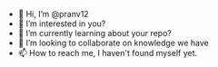 - 👋 Hi, I’m @pranv12
- 👀 I’m interested in you?
- 🌱 I’m currently learning about your repo?
- 💞️ I’m looking to collaborate on knowledge we have
- 📫 How to reach me, I haven't found myself yet.

<!---
pranv12/pranv12 is a ✨ special ✨ repository because its `README.md` (this file) appears on your GitHub profile.
You can click the Preview link to take a look at your changes.
--->
